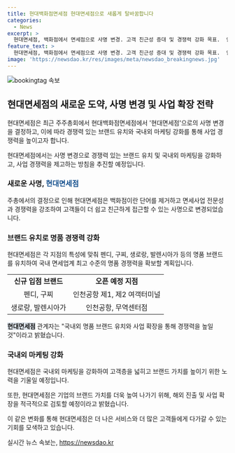 ```yaml
---
title: 현대백화점면세점 현대면세점으로 새롭게 탈바꿈합니다
categories:
  - News
excerpt: >
  현대면세점, 백화점에서 면세점으로 사명 변경. 고객 친근성 증대 및 경쟁력 강화 목표.  인천공항점에 펜디, 구찌 부티크 오픈 예정. 또한 인천공항점은 총 22개 명품 브랜드를 오픈하여 국내 면세업계 최고 수준의 명품 경쟁력 확보한다. 무역센터점과 동대문점도 외국인 관광객을 대상으로 다양한 명품 브랜드를 오픈할 예정. 또한 해외진출 및 사업확장도 적극 검토 중이라고 밝혔다.
feature_text: >
  현대면세점, 백화점에서 면세점으로 사명 변경. 고객 친근성 증대 및 경쟁력 강화 목표.  인천공항점에 펜디, 구찌 부티크 오픈 예정. 또한 인천공항점은 총 22개 명품 브랜드를 오픈하여 국내 면세업계 최고 수준의 명품 경쟁력 확보한다. 무역센터점과 동대문점도 외국인 관광객을 대상으로 다양한 명품 브랜드를 오픈할 예정. 또한 해외진출 및 사업확장도 적극 검토 중이라고 밝혔다.
image: 'https://newsdao.kr/res/images/meta/newsdao_breakingnews.jpg'
---
```


<p><img src="https://newsdao.kr/res/images/meta/newsdao_breakingnews.jpg" alt="bookingtag 속보" /></p>

<h2 data-ke-size="size26">현대면세점의 새로운 도약, 사명 변경 및 사업 확장 전략</h2>

<p>현대면세점은 최근 주주총회에서 현대백화점면세점에서 '현대면세점'으로의 사명 변경을 결정하고, 이에 따라 경쟁력 있는 브랜드 유치와 국내외 마케팅 강화를 통해 사업 경쟁력을 높이고자 합니다.</p>

<p data-ke-size="size16">현대면세점에서는 사명 변경으로 경쟁력 있는 브랜드 유치 및 국내외 마케팅을 강화하고, 사업 경쟁력을 제고하는 방침을 추진할 예정입니다.</p>

<h3>새로운 사명, <b><span style="color: #1a5490;">현대면세점</span></b></h3>

<p data-ke-size="size16">주총에서의 결정으로 인해 현대면세점은 백화점이란 단어를 제거하고 면세사업 전문성과 경쟁력을 강조하여 고객들이 더 쉽고 친근하게 접근할 수 있는 사명으로 변경되었습니다.</p>

<h3>브랜드 유치로 명품 경쟁력 강화</h3>

<p>현대면세점은 각 지점의 특성에 맞춰 펜디, 구찌, 생로랑, 발렌시아가 등의 명품 브랜드를 유치하여 국내 면세업계 최고 수준의 명품 경쟁력을 확보할 계획입니다.</p>

<table>
  <tr>
    <td style="text-align: center; height: 17px;"><b>신규 입점 브랜드</b></td>
    <td style="text-align: center; height: 17px;"><b>오픈 예정 지점</b></td>
  </tr>
  <tr>
    <td style="text-align: center; height: 17px;">펜디, 구찌</td>
    <td style="text-align: center; height: 17px;">인천공항 제1, 제2 여객터미널</td>
  </tr>
  <tr>
    <td style="text-align: center; height: 17px;">생로랑, 발렌시아가</td>
    <td style="text-align: center; height: 17px;">인천공항, 무역센터점</td>
  </tr>
</table>

<p><b><span style="background-color: #21538527;">현대면세점</span></b> 관계자는 "국내외 명품 브랜드 유치와 사업 확장을 통해 경쟁력을 높일 것"이라고 밝혔습니다.</p>

<h3>국내외 마케팅 강화</h3>

<p>현대면세점은 국내외 마케팅을 강화하여 고객층을 넓히고 브랜드 가치를 높이기 위한 노력을 기울일 예정입니다.</p>

<p data-ke-size="size16">또한, 현대면세점은 기업의 브랜드 가치를 더욱 높여 나가기 위해, 해외 진출 및 사업 확장을 적극적으로 검토할 예정이라고 밝혔습니다.</p>

<p>이 같은 변화를 통해 현대면세점은 더 나은 서비스와 더 많은 고객들에게 다가갈 수 있는 기회를 모색하고 있습니다.</p>
실시간 뉴스 속보는, <a href="https://newsdao.kr" rel="dofollow">https://newsdao.kr</a>


